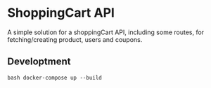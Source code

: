 # ShoppingCart API 

A simple solution for a shoppingCart API, including some routes, for fetching/creating product, users and coupons.

## Developtment

`bash
docker-compose up --build
`